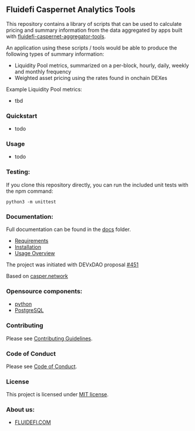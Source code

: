 ## Fluidefi Caspernet Analytics Tools

This repository contains a library of scripts that can be used to calculate pricing and summary information from the data aggregated by apps built with [fluidefi-caspernet-aggregator-tools](https://github.com/fluidefi/fluidefi-caspernet-aggregator-tools).

An application using these scripts / tools would be able to produce the following types of summary information:

- Liquidity Pool metrics, summarized on a per-block, hourly, daily, weekly and monthly frequency
- Weighted asset pricing using the rates found in onchain DEXes

Example Liquidity Pool metrics:
- tbd

### Quickstart

- todo

### Usage

- todo

### Testing:

If you clone this repository directly, you can run the included unit tests with the npm command:
```
python3 -m unittest
```

### Documentation:

Full documentation can be found in the [docs](https://github.com/fluidefi/fluidefi-caspernet-aggregator-tools/blob/master/docs/) folder.

* [Requirements](https://github.com/fluidefi/fluidefi-caspernet-aggregator-tools/blob/master/docs/REQUIREMENTS.md)
* [Installation](https://github.com/fluidefi/fluidefi-caspernet-aggregator-tools/blob/master/docs/INSTALLATION.md)
* [Usage Overview](https://github.com/fluidefi/fluidefi-caspernet-aggregator-tools/blob/master/docs/USAGE_OVERVIEW.md)

The project was initiated with DEVxDAO proposal [#451](https://portal.devxdao.com/app/proposal/451)

Based on [casper.network](https://casper.network/en/network)

### Opensource components:
* [python](https://www.python.org/)
* [PostgreSQL](https://www.postgresql.org/)

### Contributing

Please see [Contributing Guidelines](https://github.com/fluidefi/fluidefi-caspernet-aggregator-tools/blob/master/CONTRIBUTING.md).

### Code of Conduct

Please see [Code of Conduct](https://github.com/fluidefi/fluidefi-caspernet-aggregator-tools/blob/master/CODE_OF_CONDUCT.md).

### License

This project is licensed under [MIT license](https://github.com/fluidefi/fluidefi-caspernet-aggregator-tools/blob/master/LICENSE.md).

### About us:
* [FLUIDEFI.COM](https://fluidefi.com/)

